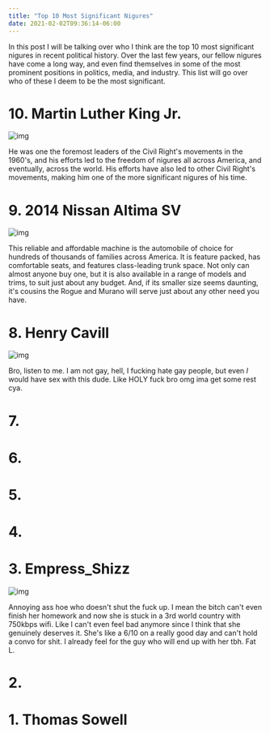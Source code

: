 ```yaml
---
title: "Top 10 Most Significant Nigures"
date: 2021-02-02T09:36:14-06:00
---
```


In this post I will be talking over who I think are the top 10 most significant
nigures in recent political history. Over the last few years, our fellow
nigures have come a long way, and even find themselves in some of the most
prominent positions in politics, media, and industry.  This list will go over
who of these I deem to be the most significant.

# 10. Martin Luther King Jr.

![img](https://i.postimg.cc/KzHJYx1Q/image.png)

He was one the foremost leaders of the Civil Right's movements in the 1960's,
and his efforts led to the freedom of nigures all across America, and
eventually, across the world. His efforts have also led to other Civil Right's
movements, making him one of the more significant nigures of his time.

# 9. 2014 Nissan Altima SV

![img](https://i.ytimg.com/vi/1mqtqbM4LNg/maxresdefault.jpg)

This reliable and affordable machine is the automobile of choice for hundreds
of thousands of families across America. It is feature packed, has comfortable
seats, and features class-leading trunk space. Not only can almost anyone buy
one, but it is also available in a range of models and trims, to suit just
about any budget. And, if its smaller size seems daunting, it's cousins the
Rogue and Murano will serve just about any other need you have.

# 8. Henry Cavill

![img](https://i.postimg.cc/k4PR7Hcz/image.png)

Bro, listen to me. I am not gay, hell, I fucking hate gay people, but even *I* would
have sex with this dude. Like HOLY fuck bro omg ima get some rest cya.

# 7.

# 6.

# 5.

# 4.

# 3. Empress_Shizz

![img](https://cdn.discordapp.com/emojis/780929657645301780.png)

Annoying ass hoe who doesn't shut the fuck up.
I mean the bitch can't even finish her homework and now she
is stuck in a 3rd world country with 750kbps wifi. Like I can't even
feel bad anymore since I think that she genuinely deserves it.
She's like a 6/10 on a really good day and can't hold a convo for shit.
I already feel for the guy who will end up with her tbh. Fat L.

# 2.
# 1. Thomas Sowell

